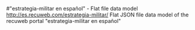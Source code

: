 #"estrategia-militar en español" - Flat file data model
http://es.recuweb.com/estrategia-militar/
Flat JSON file data model of the recuweb portal "estrategia-militar en español"
